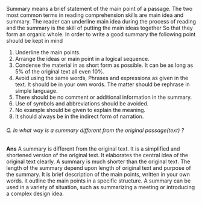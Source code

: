 Summary means a brief statement of the main point of a passage. The two most common terms in reading comprehension skills are main idea and summary. The reader can underline main idea during the process of reading and the summary is the skill of putting the main ideas together So that they form an organic whole. In order to write a good summary the following point should be kept in mind

1. Underline the main points.
2. Arrange the ideas or main point in a logical sequence.
3. Condense the material in as short form as possible. It can be as long as 5% of the original text all even 10%.
4. Avoid using the same words, Phrases and expressions as given in the text. It should be in your own words. The matter should be rephrase in simple language.
5. There should be no comment or additional information in the summary.
6. Use of symbols and abbreviations should be avoided.
7. No example should be given to explain the meaning.
8. It should always be in the indirect form of narration.

###### Q. In what way is a summary different from the original passage(text) ?
**Ans** A summary is different from the original text. It is a simplified and shortened version of the original text. It elaborates the central idea of the original text clearly. A summary is much shorter than the original text. The length of the summary depend upon length of original text and purpose of the summary. It is brief description of the main points, written in your own words. it outline the main points in a specific structure. A summary can be used in a variety of situation, such as summarizing a meeting or introducing a complex design idea.